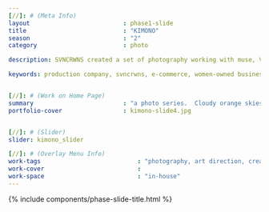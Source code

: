 ```yaml
---
[//]: # (Meta Info)
layout                          : phase1-slide
title 					        : "KIMONO"
season				            : "2"
category						: photo

description: SVNCRWNS created a set of photography working with muse, Von Lee.

keywords: production company, svncrwns, e-commerce, women-owned businesses, creative team, consulting, business operations, launch my brand, manage my brand, photography, videography, special projects


[//]: # (Work on Home Page)
summary                         : "a photo series.  Cloudy orange skies with an oversaturated Kimono"
portfolio-cover					: kimono-slide4.jpg


[//]: # (Slider)
slider: kimono_slider

[//]: # (Overlay Menu Info)
work-tags 							: "photography, art direction, creative direction, talent"
work-cover							:
work-space 							: "in-house"
---
```


{% include components/phase-slide-title.html %}
